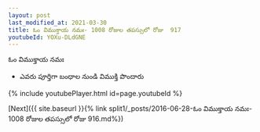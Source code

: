 ```yaml
---
layout: post
last_modified_at: 2021-03-30
title: ఓం విముక్తాయ నమః- 1008 రోజుల తపస్సులో రోజు  917
youtubeId: YOXu-DLdGNE
---
```

 
 
 ఓం విముక్తాయ నమః  
 
 -  ఎవరు పూర్తిగా బంధాల నుండి విముక్తి పొందారు 
 
  
 
  
 
 
 
 
 
 


{% include youtubePlayer.html id=page.youtubeId %}
 
[Next]({{ site.baseurl }}{% link  split1/_posts/2016-06-28-ఓం విముక్తాయ నమః- 1008 రోజుల తపస్సులో రోజు  916.md%})
 
